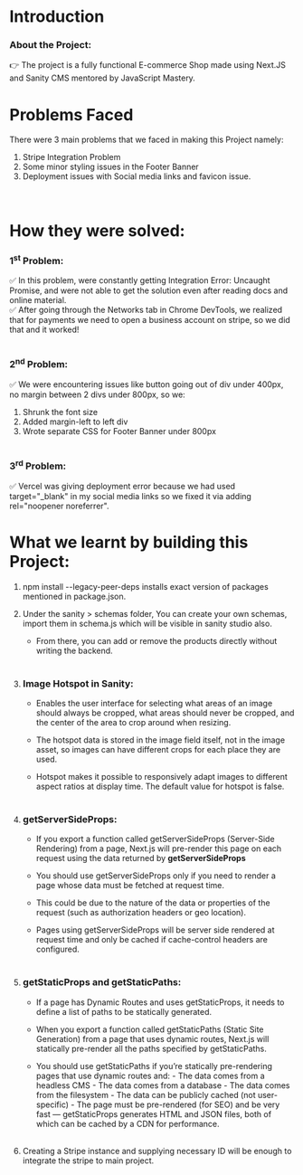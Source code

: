 # Introduction

### About the Project:

👉 The project is a fully functional E-commerce Shop made using Next.JS and Sanity CMS mentored by JavaScript Mastery.

# Problems Faced

There were 3 main problems that we faced in making this Project namely:

1. Stripe Integration Problem
2. Some minor styling issues in the Footer Banner
3. Deployment issues with Social media links and favicon issue.

<br>

# How they were solved:

### 1<sup>st</sup> Problem:

✅ In this problem, were constantly getting Integration Error: Uncaught Promise, and were not able to get the solution even after reading docs and online material.
<br>
✅ After going through the Networks tab in Chrome DevTools, we realized that for payments we need to open a business account on stripe, so we did that and it worked!
<br>
<br>

### 2<sup>nd</sup> Problem:

✅ We were encountering issues like button going out of div under 400px, no margin between 2 divs under 800px, so we:

1. Shrunk the font size
2. Added margin-left to left div
3. Wrote separate CSS for Footer Banner under 800px
   <br>
   <br>

### 3<sup>rd</sup> Problem:

✅ Vercel was giving deployment error because we had used target="\_blank" in my social media links so we fixed it via adding rel="noopener noreferrer".
<br>

# What we learnt by building this Project:

1. npm install --legacy-peer-deps installs exact version of packages mentioned in package.json.
   <br>

2. Under the sanity > schemas folder, You can create your own schemas, import them in schema.js which will be visible in sanity studio also.
   <br>

   - From there, you can add or remove the products directly without writing the backend.
     <br>
     <br>

3. ### Image Hotspot in Sanity:

   - Enables the user interface for selecting what areas of an image should always be cropped, what areas should never be cropped, and the center of the area to crop around when resizing.
   - The hotspot data is stored in the image field itself, not in the image asset, so images can have different crops for each place they are used.

   - Hotspot makes it possible to responsively adapt images to different aspect ratios at display time. The default value for hotspot is false.
     <br>
     <br>

4. ### getServerSideProps:

   - If you export a function called getServerSideProps (Server-Side Rendering) from a page, Next.js will pre-render this page on each request using the data returned by <b>getServerSideProps</b>
   - You should use getServerSideProps only if you need to render a page whose data must be fetched at request time.

   - This could be due to the nature of the data or properties of the request (such as authorization headers or geo location).
   - Pages using getServerSideProps will be server side rendered at request time and only be cached if cache-control headers are configured.
     <br>
     <br>

5. ### getStaticProps and getStaticPaths:

   - If a page has Dynamic Routes and uses getStaticProps, it needs to define a list of paths to be statically generated.

   - When you export a function called getStaticPaths (Static Site Generation) from a page that uses dynamic routes, Next.js will statically pre-render all the paths specified by getStaticPaths.
   - You should use getStaticPaths if you’re statically pre-rendering pages that use dynamic routes and: - The data comes from a headless CMS - The data comes from a database - The data comes from the filesystem - The data can be publicly cached (not user-specific) - The page must be pre-rendered (for SEO) and be very fast — getStaticProps generates HTML and JSON files, both of which can be cached by a CDN for performance.
     <br>
     <br>

6. Creating a Stripe instance and supplying necessary ID will be enough to integrate the stripe to main project.
